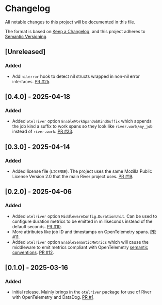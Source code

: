 # Changelog

All notable changes to this project will be documented in this file.

The format is based on [Keep a Changelog](https://keepachangelog.com/en/1.0.0/),
and this project adheres to [Semantic Versioning](https://semver.org/spec/v2.0.0.html).

## [Unreleased]

### Added

- Add `nilerror` hook to detect nil structs wrapped in non-nil error interfaces. [PR #25](https://github.com/riverqueue/rivercontrib/pull/25).

## [0.4.0] - 2025-04-18

### Added

- Added `otelriver` option `EnableWorkSpanJobKindSuffix` which appends the job kind a suffix to work spans so they look like `river.work/my_job` instead of `river.work`. [PR #23](https://github.com/riverqueue/rivercontrib/pull/23).

## [0.3.0] - 2025-04-14

### Added

- Added license file (`LICENSE`). The project uses the same Mozilla Public License Version 2.0 that the main River project uses. [PR #19](https://github.com/riverqueue/rivercontrib/pull/19).

## [0.2.0] - 2025-04-06

### Added

- Added `otelriver` option `MiddlewareConfig.DurationUnit`. Can be used to configure duration metrics to be emitted in milliseconds instead of the default seconds. [PR #10](https://github.com/riverqueue/rivercontrib/pull/10).
- More attributes like job ID and timestamps on OpenTelemetry spans. [PR #11](https://github.com/riverqueue/rivercontrib/pull/11).
- Added `otelriver` option `EnableSemanticMetrics` which will cause the middleware to emit metrics compliant with OpenTelemetry [semantic conventions](https://opentelemetry.io/docs/specs/semconv/messaging/messaging-metrics/). [PR #12](https://github.com/riverqueue/rivercontrib/pull/12).

## [0.1.0] - 2025-03-16

### Added

- Initial release. Mainly brings in the `otelriver` package for use of River with OpenTelemetry and DataDog. [PR #1](https://github.com/riverqueue/rivercontrib/pull/1).
